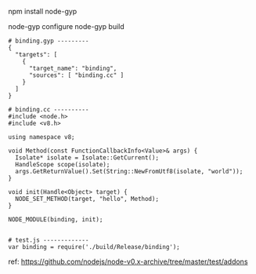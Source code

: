npm install node-gyp

node-gyp configure
node-gyp build

```
# binding.gyp ---------
{
  "targets": [
    {
      "target_name": "binding",
      "sources": [ "binding.cc" ]
    }
  ]
}

# binding.cc ----------
#include <node.h>
#include <v8.h>

using namespace v8;

void Method(const FunctionCallbackInfo<Value>& args) {
  Isolate* isolate = Isolate::GetCurrent();
  HandleScope scope(isolate);
  args.GetReturnValue().Set(String::NewFromUtf8(isolate, "world"));
}

void init(Handle<Object> target) {
  NODE_SET_METHOD(target, "hello", Method);
}

NODE_MODULE(binding, init);


# test.js -------------
var binding = require('./build/Release/binding');
```

ref: https://github.com/nodejs/node-v0.x-archive/tree/master/test/addons
